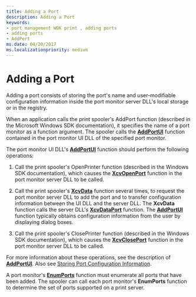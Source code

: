```yaml
---
title: Adding a Port
description: Adding a Port
keywords:
- port management WDK print , adding ports
- adding ports
- AddPort
ms.date: 04/20/2017
ms.localizationpriority: medium
---
```


# Adding a Port





Adding a port consists of storing the port's name and user-modifiable configuration information inside the port monitor server DLL's local storage or in the registry.

When an application calls the print spooler's AddPort function (described in the Microsoft Windows SDK documentation), it specifies the name of a port monitor as a function argument. The spooler calls the [**AddPortUI**](/windows-hardware/drivers/ddi/winsplp/nf-winsplp-addportui) function contained in the port monitor UI DLL of the specified port monitor.

The port monitor UI DLL's [**AddPortUI**](/windows-hardware/drivers/ddi/winsplp/nf-winsplp-addportui) function should perform the following operations:

1.  Call the print spooler's OpenPrinter function (described in the Windows SDK documentation), which causes the [**XcvOpenPort**](/windows-hardware/drivers/ddi/winsplp/nf-winsplp-xcvopenport) function in the port monitor server DLL to be called.

2.  Call the print spooler's [**XcvData**](/previous-versions/ff564255(v=vs.85)) function several times, to request the port monitor server DLL to add the port and to transfer configuration information between the UI DLL and the server DLL. The **XcvData** function calls the server DLL's [**XcvDataPort**](/windows-hardware/drivers/ddi/winsplp/nf-winsplp-xcvdataport) function. The [**AddPortUI**](/windows-hardware/drivers/ddi/winsplp/nf-winsplp-addportui) function typically obtains configuration information from the user by displaying dialog boxes.

3.  Call the print spooler's ClosePrinter function (described in the Windows SDK documentation), which causes the [**XcvClosePort**](/windows-hardware/drivers/ddi/winsplp/nf-winsplp-xcvcloseport) function in the port monitor server DLL to be called.

For more information about these operations, see the description of [**AddPortUI**](/windows-hardware/drivers/ddi/winsplp/nf-winsplp-addportui). Also see [Storing Port Configuration Information](storing-port-configuration-information.md).

A port monitor's [**EnumPorts**](/previous-versions/ff548754(v=vs.85)) function must enumerate all ports that have been added. The spooler can call each port monitor's **EnumPorts** function to determine the set of ports supported on a print server.

 

